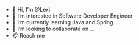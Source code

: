 - 👋 Hi, I’m @Lexi
- 👀 I’m interested in Software Developer Engineer
- 🌱 I’m currently learning Java and Spring
- 💞️ I’m looking to collaborate on ...
- 📫 Reach me 

<!---
LexiCC/LexiCC is a ✨ special ✨ repository because its `README.md` (this file) appears on your GitHub profile.
You can click the Preview link to take a look at your changes.
--->

